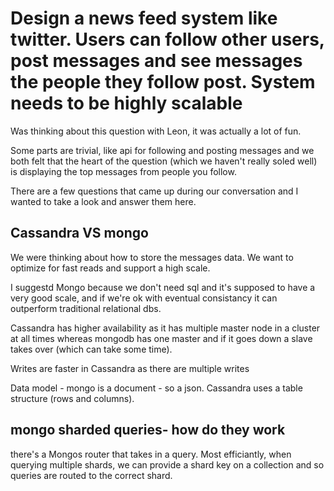 # Design a news feed system like twitter. Users can follow other users, post messages and see messages the people they follow post. System needs to be highly scalable

Was thinking about this question with Leon, it was actually a lot of fun.

Some parts are trivial, like api for following and posting messages and we both felt that the heart of the question (which we haven't really soled well) is displaying the top messages from people you follow.

There are a few questions that came up during our conversation and I wanted to take a look and answer them here.

## Cassandra VS mongo 
We were thinking about how to store the messages data. 
We want to optimize for fast reads and support a high scale.

I suggestd Mongo because we don't need sql and it's supposed to have a very good scale, and if we're ok with eventual consistancy it can outperform traditional relational dbs. 

Cassandra has higher availability as it has multiple master node in a cluster at all times whereas mongodb has one master and if it goes down a slave takes over (which can take some time).

Writes are faster in Cassandra as there are multiple writes

Data model - mongo is a document - so a json. Cassandra uses a table structure (rows and columns).

## mongo sharded queries-  how do they work

there's a Mongos router that takes in a query. Most efficiantly, when querying multiple shards, we can provide a shard key on a collection and so queries are routed to the correct shard.


